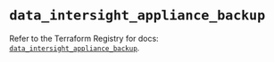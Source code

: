 # `data_intersight_appliance_backup`

Refer to the Terraform Registry for docs: [`data_intersight_appliance_backup`](https://registry.terraform.io/providers/ciscodevnet/intersight/1.0.71/docs/data-sources/appliance_backup).
